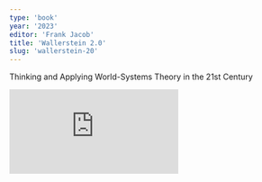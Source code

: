 ```yaml
---
type: 'book'
year: '2023'
editor: 'Frank Jacob'
title: 'Wallerstein 2.0'
slug: 'wallerstein-20'
---
```


Thinking and Applying World-Systems Theory in the 21st Century

![](https://static.meri.garden/163bffab7e5caef4abde208aa74e6cc8.pdf)